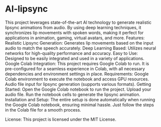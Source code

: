 # AI-lipsync
This project leverages state-of-the-art AI technology to generate realistic lipsync animations from audio. By using deep learning techniques, it synchronizes lip movements with spoken words, making it perfect for applications in animation, gaming, virtual avatars, and more.
Features:
Realistic Lipsync Generation: Generates lip movements based on the input audio to match the speech accurately.
Deep Learning Based: Utilizes neural networks for high-quality performance and accuracy.
Easy to Use: Designed to be easily integrated and used in a variety of applications.
Google Colab Integration: This project requires Google Colab to run. It is pre-configured for a seamless experience in Colab, with all necessary dependencies and environment settings in place.
Requirements:
Google Colab environment to execute the notebook and access GPU resources.
Audio file input for lipsync generation (supports various formats).
Getting Started:
Open the Google Colab notebook to run the project.
Upload your audio file.
Run the notebook cells to generate the lipsync animation.
Installation and Setup:
The entire setup is done automatically when running the Google Colab notebook, ensuring minimal hassle. Just follow the steps in the Colab file for a smooth process.

License:
This project is licensed under the MIT License.
